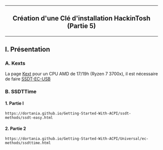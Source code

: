 --------------------------------------------------------------------------------------------------------------------------
## <p align='center'> Création d'une Clé d'installation HackinTosh (Partie 5) </p>

--------------------------------------------------------------------------------------------------------------------------
## I. Présentation
### A. Kexts
La page [Kext](https://dortania.github.io/OpenCore-Install-Guide/ktext.html#desktop) pour un CPU AMD de 17/19h (Ryzen 7 3700x), il est nécessaire de faire [SSDT-EC-USB](https://dortania.github.io/Getting-Started-With-ACPI/Universal/ec-fix.html)

### B. SSDTTime
#### 1. Partie I
```
https://dortania.github.io/Getting-Started-With-ACPI/ssdt-methods/ssdt-easy.html
```

#### 2. Partie 2
```
https://dortania.github.io/Getting-Started-With-ACPI/Universal/ec-methods/ssdttime.html
```



